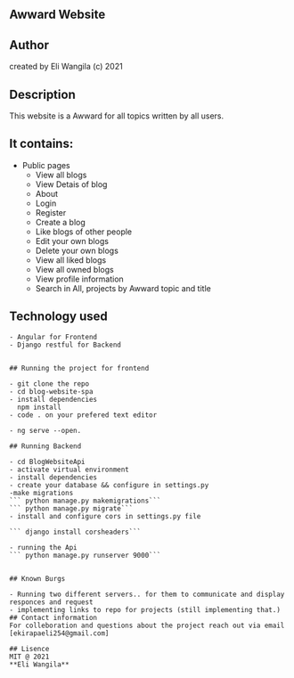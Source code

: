 ## Awward Website

## Author
 created by Eli Wangila (c) 2021

 ## Description

 This website is a Awward for all topics written by all users.

 ## It contains:
  - Public pages
    - View all blogs
    - View Detais of blog
    - About
    - Login
    - Register
    - Create a blog
    - Like blogs of other people
    - Edit your own blogs
    - Delete your own blogs
    - View all liked blogs
    - View all owned blogs
    - View profile information
    - Search in All, projects by Awward topic and title

   ## Technology used 
    - Angular for Frontend
    - Django restful for Backend

    
    ## Running the project for frontend

    - git clone the repo
    - cd blog-website-spa
    - install dependencies
      npm install
    - code . on your prefered text editor

    - ng serve --open.

    ## Running Backend

    - cd BlogWebsiteApi
    - activate virtual environment
    - install dependencies
    - create your database && configure in settings.py
    -make migrations
    ``` python manage.py makemigrations```
    ``` python manage.py migrate```
    - install and configure cors in settings.py file

    ``` django install corsheaders```

    - running the Api
    ``` python manage.py runserver 9000```


    ## Known Burgs

    - Running two different servers.. for them to communicate and display responces and request
    - implementing links to repo for projects (still implementing that.)
    ## Contact information
    For colleboration and questions about the project reach out via email
    [ekirapaeli254@gmail.com]

    ## Lisence
    MIT @ 2021
    **Eli Wangila**




